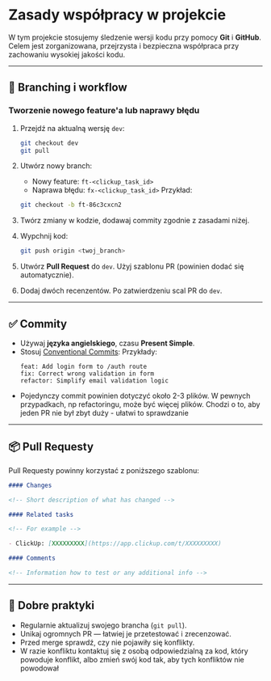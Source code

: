 # Zasady współpracy w projekcie

W tym projekcie stosujemy śledzenie wersji kodu przy pomocy **Git** i **GitHub**. Celem jest zorganizowana, przejrzysta i bezpieczna współpraca przy zachowaniu wysokiej jakości kodu.

---

## 🔀 Branching i workflow

### Tworzenie nowego feature'a lub naprawy błędu

1. Przejdź na aktualną wersję `dev`:
   ```bash
   git checkout dev
   git pull
   ```
2. Utwórz nowy branch:
   - Nowy feature: `ft-<clickup_task_id>`
   - Naprawa błędu: `fx-<clickup_task_id>`
     Przykład:
   ```bash
   git checkout -b ft-86c3cxcn2
   ```
3. Twórz zmiany w kodzie, dodawaj commity zgodnie z zasadami niżej.

4. Wypchnij kod:
   ```bash
   git push origin <twoj_branch>
   ```
5. Utwórz **Pull Request** do `dev`. Użyj szablonu PR (powinien dodać się automatycznie).
6. Dodaj dwóch recenzentów. Po zatwierdzeniu scal PR do `dev`.

---

## ✅ Commity

- Używaj **języka angielskiego**, czasu **Present Simple**.
- Stosuj [Conventional Commits](https://www.conventionalcommits.org/en/v1.0.0/):
  Przykłady:
  ```
  feat: Add login form to /auth route
  fix: Correct wrong validation in form
  refactor: Simplify email validation logic
  ```
- Pojedynczy commit powinien dotyczyć około 2-3 plików. W pewnych przypadkach, np refactoringu, może być więcej plików. Chodzi o to, aby jeden PR nie był zbyt duży - ułatwi to sprawdzanie

---

## 📦 Pull Requesty

Pull Requesty powinny korzystać z poniższego szablonu:

```markdown
#### Changes

<!-- Short description of what has changed -->

#### Related tasks

<!-- For example -->

- ClickUp: [XXXXXXXXX](https://app.clickup.com/t/XXXXXXXXX)

#### Comments

<!-- Information how to test or any additional info -->
```

---

## 🧪 Dobre praktyki

- Regularnie aktualizuj swojego brancha (`git pull`).
- Unikaj ogromnych PR — łatwiej je przetestować i zrecenzować.
- Przed merge sprawdź, czy nie pojawiły się konflikty.
- W razie konfliktu kontaktuj się z osobą odpowiedzialną za kod, który powoduje konflikt, albo zmień swój kod tak, aby tych konfliktów nie powodował
